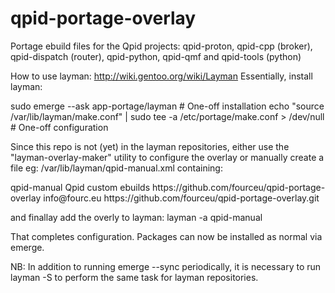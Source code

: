 # qpid-portage-overlay
Portage ebuild files for the Qpid projects: qpid-proton, qpid-cpp (broker), qpid-dispatch (router), qpid-python, qpid-qmf and qpid-tools (python)

How to use layman: http://wiki.gentoo.org/wiki/Layman
Essentially, install layman:

sudo emerge --ask app-portage/layman # One-off installation
echo "source /var/lib/layman/make.conf" | sudo tee -a /etc/portage/make.conf > /dev/null # One-off configuration

Since this repo is not (yet) in the layman repositories, either use the "layman-overlay-maker" utility to configure the overlay or manually create a file eg: /var/lib/layman/qpid-manual.xml containing:
<?xml version="1.0" ?>
<repositories version="1.0">
    <repo priority="50" quality="experimental" status="unofficial">
        <name>qpid-manual</name>
        <description>Qpid custom ebuilds</description>
        <homepage>https://github.com/fourceu/qpid-portage-overlay</homepage>
        <owner>
            <email>info@fourc.eu</email>
        </owner>
        <source type="git">https://github.com/fourceu/qpid-portage-overlay.git</source>
    </repo>
</repositories>

and finallay add the overly to layman:
layman -a qpid-manual

That completes configuration. Packages can now be installed as normal via emerge.

NB: In addition to running emerge --sync periodically, it is necessary to run layman -S to perform the same task for layman repositories.
